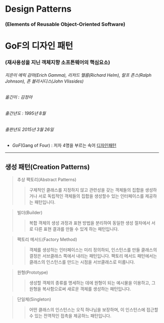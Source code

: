 # Design Patterns
### (Elements of Reusable Object-Oriented Software)

# GoF의 디자인 패턴
### (재사용성을 지닌 객체지향 소프튼웨어의 핵심요소)

###### 지은이 에릭 감마(Erich Gamma), 리처드 헬름(Richard Helm), 랄프 존스(Ralph Johnson), 존 블리시디스(John Vlissides)
###### 옮긴이 : 김정아
###### 출간년도 : 1995년 8월
###### 출판년도 2015년 3월 26일

- *GoF*(Gang of Four) : 저자 4명을 부르는 속어
[디자인패턴](./XL.jpeg)
---
## 생성 패턴(Creation Patterns)
> 추상 팩토리(Abstract Patterns)
>> 구제적인 클래스를 지정하지 않고 관련성을 갖는 객체들의 집합을 생성하거나 서로 독립적인 객체들의 집합을 생성할수 있는 인터페이스를 제공하는 패턴입니다.

> 빌더(Builder)
>> 복합 객체의 생성 과정과 표현 방법을 분리하여 동일한 생성 절차에서 서로 다른 표현 결과를 만들 수 있게 하는 패턴입니다.

> 팩토리 메서드(Factory Method)
>> 객체를 생성하는 인터페이스는 미리 정의하되, 인스턴스를 만들 클래스의 결정은 서브클래스 쪽에서 내리는 패턴입니다. 팩토리 메서드 패턴에서는 클래스의 인스턴스를 만드는 시점을 서브클래스로 미룹니다.

> 원형(Prototype)
>> 생성할 객체의 종류를 명세하는 데에 원형이 되는 예시물을 이용하고, 그 원형을 복사함으로써 새로운 객체를 생성하는 패턴입니다.

> 단일체(Singleton)
>> 어떤 클래스의 인스턴스는 오직 하나님을 보장하며, 이 인스턴스에 접근할 수 있는 전역적인 접촉을 제공하느 패턴입니다.
